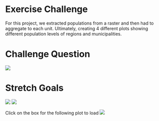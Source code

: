 # Exercise Challenge
For this project, we extracted populations from a raster and then had to aggregate to each unit. Ultimately, creating 4 different plots showing different population levels of regions and municipalities.

# Challenge Question
<img src="https://raw.githubusercontent.com/VictorGedeck/data100/master/dnk_pop20.png">

# Stretch Goals
<img src="https://raw.githubusercontent.com/VictorGedeck/data100/master/dnk_pop20adm2.png">
<img src="https://raw.githubusercontent.com/VictorGedeck/data100/master/dnk_pop20adm1and2.png">

Click on the box for the following plot to load
<img src="https://raw.githubusercontent.com/VictorGedeck/data100/master/denmark.mp4">
